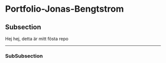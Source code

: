 # Portfolio-Jonas-Bengtstrom

## Subsection

Hej hej, detta är mitt fösta repo


---

### SubSubsection